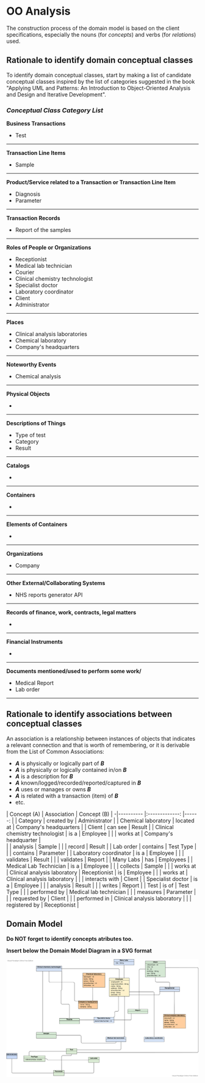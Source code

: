 # OO Analysis #

The construction process of the domain model is based on the client specifications, especially the nouns (for _concepts_) and verbs (for _relations_) used. 

## Rationale to identify domain conceptual classes ##
To identify domain conceptual classes, start by making a list of candidate conceptual classes inspired by the list of categories suggested in the book "Applying UML and Patterns: An Introduction to Object-Oriented Analysis and Design and Iterative Development". 


### _Conceptual Class Category List_ ###

**Business Transactions**

* Test

---

**Transaction Line Items**

* Sample

---

**Product/Service related to a Transaction or Transaction Line Item**

* Diagnosis
* Parameter

---


**Transaction Records**

* Report of the samples

---  


**Roles of People or Organizations**


* Receptionist
* Medical lab technician
* Courier
* Clinical chemistry technologist
* Specialist doctor
* Laboratory coordinator
* Client
* Administrator

---

**Places**

* Clinical analysis laboratories
* Chemical laboratory
* Company's headquarters

---

**Noteworthy Events**

* Chemical analysis

---


**Physical Objects**

*

---


**Descriptions of Things**

* Type of test
* Category
* Result


---


**Catalogs**

*  

---


**Containers**

*  

---


**Elements of Containers**

*  

---


**Organizations**

* Company

---

**Other External/Collaborating Systems**

*  NHS reports generator API

---


**Records of finance, work, contracts, legal matters**

* 

---


**Financial Instruments**

*  

---


**Documents mentioned/used to perform some work/**

* Medical Report
* Lab order

---



## **Rationale to identify associations between conceptual classes** ##

An association is a relationship between instances of objects that indicates a relevant connection and that is worth of remembering, or it is derivable from the List of Common Associations: 

+ **_A_** is physically or logically part of **_B_**
+ **_A_** is physically or logically contained in/on **_B_**
+ **_A_** is a description for **_B_**
+ **_A_** known/logged/recorded/reported/captured in **_B_**
+ **_A_** uses or manages or owns **_B_**
+ **_A_** is related with a transaction (item) of **_B_**
+ etc.




| Concept (A) 		|  Association   	|  Concept (B) |
-|----------	   		|:-------------:		|------:       |
| Category        |   created by    | Administrator      |
| Chemical laboratory   |   located at    | Company's headquarters  |
| Client   | can see | Result |
| Clinical chemistry technologist  |   is a  		 	| Employee  |
|                                  |   works at     | Company's headquarter   |  
|                                  |   analysis     | Sample     |
|                                  |   record       | Result               |
| Lab order               |   contains      | Test Type    |
|                         |   contains      | Parameter    |
| Laboratory coordinator  |   is a           | Employee    |
|                         |   validates      | Result      |
|                         |   validates      | Report      |
| Many Labs	   		|   has             | Employees     |
| Medical Lab Technician  |   is a             | Employee           |
|                         |   collects       | Sample             |
|                         |   works at       | Clinical analysis laboratory
| Receptionist       |   is              | Employee    |
|            		|   works at   		| Clinical analysis laboratory       |
|                   |   interacts with  | Client |
| Specialist doctor           |   is a          | Employee  |
|                            |   analysis     | Result  |
|                            |   writes       | Report |
| Test                       |   is of        | Test Type |
|                            |   performed by | Medical lab technician  |
|                            |   measures     | Parameter          |
|                            |   requested by | Client             |
|                            |   performed in | Clinical analysis laboratory |
|                            |   registered by | Receptionist      |



## Domain Model

**Do NOT forget to identify concepts atributes too.**

**Insert below the Domain Model Diagram in a SVG format**

![DM.svg](DM.svg)



